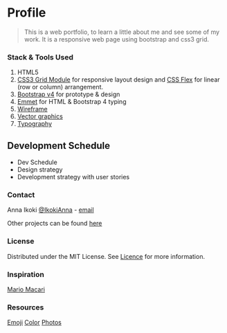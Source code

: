 # Profile

> This is a web portfolio, to learn a little about me and see some of my work.
It is a responsive web page using bootstrap and css3 grid.

### Stack & Tools Used

1. HTML5
2. [CSS3 Grid Module](https://www.w3.org/TR/css-grid/) for responsive layout design and [CSS Flex](https://developer.mozilla.org/en-US/docs/Web/CSS/CSS_Grid_Layout/Relationship_of_Grid_Layout) for linear (row or column) arrangement. 
3. [Bootstrap v4](getbootstrap.com) for prototype & design
4. [Emmet](https://emmet.io) for HTML & Bootstrap 4 typing
5. [Wireframe](whimsical.com)
6. [Vector graphics](fontawesome.com)
7. [Typography](https://fonts.google.com)

## Development Schedule

* Dev Schedule
* Design strategy
* Development strategy with user stories

### Contact

Anna Ikoki [@IkokiAnna](https://twitter.com/IkokiAnna) - [email](ikokianna@gmail.com)


Other projects can be found [here](https://github.com/LujiAnna/hack-my-future)

### License

Distributed under the MIT License. See [Licence](LICENCE.txt) for more information.

### Inspiration

[Mario Macari](http://mariomacari.com/)

### Resources

[Emoji](https://emojipedia.org/)
[Color](https://encycolorpedia.com/)
[Photos](https://stockup.sitebuilderreport.com)

